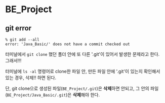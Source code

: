 # BE_Project

## git error

```
% git add --all
error: 'Java_Basic/' does not have a commit checked out
```

터미널에서 ```git clone``` 했던 폴더 안에 또 다른 '.git'이 있어서 발생한 문제라고 한다.
그래서!!!

터미널에 ```ls -al``` 명령어로 clone한 파일 안, 만든 파일 안에 '.git'이 있는지 확인해서 있는 경우, 삭제!! 하면 된다.

단,
git clone으로 생성된 파일(```BE_Project/.git```)은 **삭제**하면 안되고,
그 안의 파일(```BE_Project/Java_Basic/.git```)은 **삭제**해야 한다.
